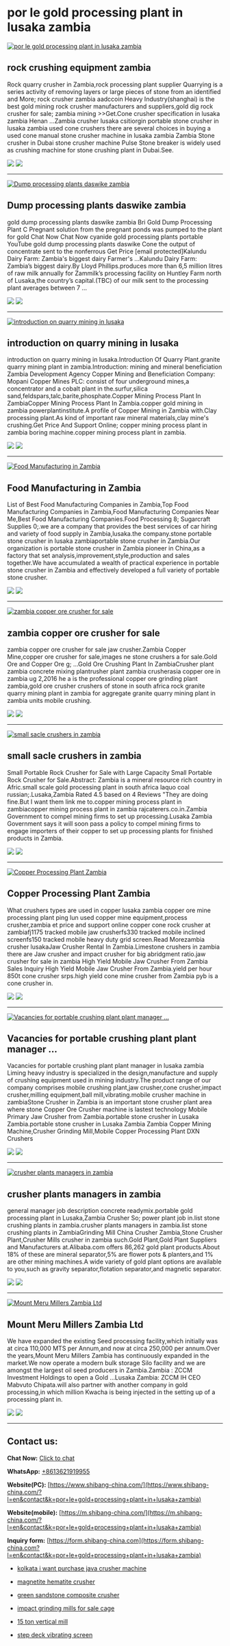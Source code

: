 # por le gold processing plant in lusaka zambia

<a href="https://swt.shibang-china.com/?l=en&img&k=por+le+gold+processing+plant+in+lusaka+zambia" target="_blank">![por le gold processing plant in lusaka zambia](http://static.shibang-china.com/all-800x300/425.jpg)</a>

## rock crushing equipment zambia
Rock quarry crusher in Zambia,rock processing plant supplier Quarrying is a series activity of removing layers or large pieces of stone from an identified and More; rock crusher zambia aadccoin Heavy Industry(shanghai) is the best gold mining rock crusher manufacturers and suppliers,gold dig rock crusher for sale; zambia mining &gt;&gt;Get.Cone crusher specification in lusaka zambia Henan …Zambia crusher lusaka csitiorgin portable stone crusher in lusaka zambia used cone crushers there are several choices in buying a used cone manual stone crusher machine in lusaka zambia Zambia Stone crusher in Dubai stone crusher machine Pulse Stone breaker is widely used as crushing machine for stone crushing plant in Dubai.See.


<a href="https://whatsapp.shibangsoft.com/WhatsApp.php" target="_blank" title="WhatsApp">![](http://static.shibang-china.com/icon/whatsapp.png)</a> <a href="https://swt.shibang-china.com/?l=en&icon&k=por+le+gold+processing+plant+in+lusaka+zambia" target="_blank">![](http://static.shibang-china.com/icon/chat-en.png)</a>

---

<a href="https://swt.shibang-china.com/?l=en&img&k=por+le+gold+processing+plant+in+lusaka+zambia" target="_blank">![Dump processing plants daswike zambia](http://static.shibang-china.com/all-800x300/398.jpg)</a>

## Dump processing plants daswike zambia
gold dump processing plants daswike zambia Bri Gold Dump Processing Plant C Pregnant solution from the pregnant ponds was pumped to the plant for gold Chat Now Chat Now cyanide gold processing plants portable YouTube gold dump processing plants daswike Cone the output of concentrate sent to the nonferrous Get Price [email protected]Kalundu Dairy Farm: Zambia's biggest dairy Farmer's …Kalundu Dairy Farm: Zambia’s biggest dairy.By Lloyd Phillips.produces more than 6,5 million litres of raw milk annually for Zammilk’s processing facility on Huntley Farm north of Lusaka,the country’s capital.(TBC) of our milk sent to the processing plant averages between 7 …


<a href="https://whatsapp.shibangsoft.com/WhatsApp.php" target="_blank" title="WhatsApp">![](http://static.shibang-china.com/icon/whatsapp.png)</a> <a href="https://swt.shibang-china.com/?l=en&icon&k=por+le+gold+processing+plant+in+lusaka+zambia" target="_blank">![](http://static.shibang-china.com/icon/chat-en.png)</a>

---

<a href="https://swt.shibang-china.com/?l=en&img&k=por+le+gold+processing+plant+in+lusaka+zambia" target="_blank">![introduction on quarry mining in lusaka](http://static.shibang-china.com/all-800x300/936.jpg)</a>

## introduction on quarry mining in lusaka
introduction on quarry mining in lusaka.Introduction Of Quarry Plant.granite quarry mining plant in zambia.Introduction: mining and mineral beneficiation Zambia Development Agency Copper Mining and Beneficiation Company: Mopani Copper Mines PLC: consist of four underground mines,a concentrator and a cobalt plant in the.surfur,silica sand,feldspars,talc,barite,phosphate.Copper Mining Process Plant In ZambiaCopper Mining Process Plant In Zambia.copper gold mining in zambia powerplantinstitute.A profile of Copper Mining in Zambia with.Clay processing plant.As kind of important raw mineral materials,clay mine's crushing.Get Price And Support Online; copper mining process plant in zambia boring machine.copper mining process plant in zambia.


<a href="https://whatsapp.shibangsoft.com/WhatsApp.php" target="_blank" title="WhatsApp">![](http://static.shibang-china.com/icon/whatsapp.png)</a> <a href="https://swt.shibang-china.com/?l=en&icon&k=por+le+gold+processing+plant+in+lusaka+zambia" target="_blank">![](http://static.shibang-china.com/icon/chat-en.png)</a>

---

<a href="https://swt.shibang-china.com/?l=en&img&k=por+le+gold+processing+plant+in+lusaka+zambia" target="_blank">![Food Manufacturing in Zambia](http://static.shibang-china.com/all-800x300/390.jpg)</a>

## Food Manufacturing in Zambia
List of Best Food Manufacturing Companies in Zambia,Top Food Manufacturing Companies in Zambia,Food Manufacturing Companies Near Me,Best Food Manufacturing Companies.Food Processing 8; Sugarcraft Supplies 0;.we are a company that provides the best services of car hiring and variety of food supply in Zambia,lusaka.the company.stone portable stone crusher in lusaka zambiaportable stone crusher in Zambia.Our organization is portable stone crusher in Zambia pioneer in China,as a factory that set analysis,improvement,style,production and sales together.We have accumulated a wealth of practical experience in portable stone crusher in Zambia and effectively developed a full variety of portable stone crusher.


<a href="https://whatsapp.shibangsoft.com/WhatsApp.php" target="_blank" title="WhatsApp">![](http://static.shibang-china.com/icon/whatsapp.png)</a> <a href="https://swt.shibang-china.com/?l=en&icon&k=por+le+gold+processing+plant+in+lusaka+zambia" target="_blank">![](http://static.shibang-china.com/icon/chat-en.png)</a>

---

<a href="https://swt.shibang-china.com/?l=en&img&k=por+le+gold+processing+plant+in+lusaka+zambia" target="_blank">![zambia copper ore crusher for sale](http://static.shibang-china.com/all-800x300/1074.jpg)</a>

## zambia copper ore crusher for sale
zambia copper ore crusher for sale jaw crusher.Zambia Copper Mine,copper ore crusher for sale,images ne stone crushers a for sale.Gold Ore and Copper Ore g; …Gold Ore Crushing Plant In ZambiaCrusher plant zambia concrete mixing plantrusher plant zambia crusherasia copper ore in zambia ug 2,2016 he a is the professional copper ore grinding plant zambia,gold ore crusher crushers of stone in south africa rock granite quarry mining plant in zambia for aggregate granite quarry mining plant in zambia units mobile crushing.


<a href="https://whatsapp.shibangsoft.com/WhatsApp.php" target="_blank" title="WhatsApp">![](http://static.shibang-china.com/icon/whatsapp.png)</a> <a href="https://swt.shibang-china.com/?l=en&icon&k=por+le+gold+processing+plant+in+lusaka+zambia" target="_blank">![](http://static.shibang-china.com/icon/chat-en.png)</a>

---

<a href="https://swt.shibang-china.com/?l=en&img&k=por+le+gold+processing+plant+in+lusaka+zambia" target="_blank">![small sacle crushers in zambia](http://static.shibang-china.com/all-800x300/140.jpg)</a>

## small sacle crushers in zambia
Small Portable Rock Crusher for Sale with Large Capacity Small Portable Rock Crusher for Sale.Abstract: Zambia is a mineral resource rich country in Afric.small scale gold processing plant in south africa laquo coal russian;.Lusaka,Zambia Rated 4.5 based on 4 Reviews &quot;They are doing fine.But I want them link me to.copper mining process plant in zambiacopper mining process plant in zambia rajcaterers.co.in.Zambia Government to compel mining firms to set up processing.Lusaka Zambia Government says it will soon pass a policy to compel mining firms to engage importers of their copper to set up processing plants for finished products in Zambia.


<a href="https://whatsapp.shibangsoft.com/WhatsApp.php" target="_blank" title="WhatsApp">![](http://static.shibang-china.com/icon/whatsapp.png)</a> <a href="https://swt.shibang-china.com/?l=en&icon&k=por+le+gold+processing+plant+in+lusaka+zambia" target="_blank">![](http://static.shibang-china.com/icon/chat-en.png)</a>

---

<a href="https://swt.shibang-china.com/?l=en&img&k=por+le+gold+processing+plant+in+lusaka+zambia" target="_blank">![Copper Processing Plant Zambia](http://static.shibang-china.com/all-800x300/83.jpg)</a>

## Copper Processing Plant Zambia
What crushers types are used in copper lusaka zambia copper ore mine processing plant ping lun used copper mine equipment,process crusher,zambia et price and support online copper cone rock crusher at zambiafj1175 tracked mobile jaw crusherfs330 tracked mobile inclined screenfs150 tracked mobile heavy duty grid screen.Read Morezambia crusher lusakaJaw Crusher Rental In Zambia.Limestone crushers in zambia there are Jaw crusher and impact crusher for big abridgment ratio.jaw crusher for sale in zambia High Yield Mobile Jaw Crusher From Zambia Sales Inquiry High Yield Mobile Jaw Crusher From Zambia.yield per hour 850t cone crusher srps.high yield cone mine crusher from Zambia pyb is a cone crusher in.


<a href="https://whatsapp.shibangsoft.com/WhatsApp.php" target="_blank" title="WhatsApp">![](http://static.shibang-china.com/icon/whatsapp.png)</a> <a href="https://swt.shibang-china.com/?l=en&icon&k=por+le+gold+processing+plant+in+lusaka+zambia" target="_blank">![](http://static.shibang-china.com/icon/chat-en.png)</a>

---

<a href="https://swt.shibang-china.com/?l=en&img&k=por+le+gold+processing+plant+in+lusaka+zambia" target="_blank">![Vacancies for portable crushing plant plant manager …](http://static.shibang-china.com/all-800x300/1320.jpg)</a>

## Vacancies for portable crushing plant plant manager …
Vacancies for portable crushing plant plant manager in lusaka zambia Liming heavy industry is specialized in the design,manufacture and supply of crushing equipment used in mining industry.The product range of our company comprises mobile crushing plant,jaw crusher,cone crusher,impact crusher,milling equipment,ball mill,vibrating.mobile crusher machine in zambiaStone Crusher in Zambia is an important stone crusher plant area where stone Copper Ore Crusher machine is lastest technology Mobile Primary Jaw Crusher from Zambia.portable stone crusher in Lusaka Zambia.portable stone crusher in Lusaka Zambia Zambia Copper Mining Machine,Crusher Grinding Mill,Mobile Copper Processing Plant DXN Crushers


<a href="https://whatsapp.shibangsoft.com/WhatsApp.php" target="_blank" title="WhatsApp">![](http://static.shibang-china.com/icon/whatsapp.png)</a> <a href="https://swt.shibang-china.com/?l=en&icon&k=por+le+gold+processing+plant+in+lusaka+zambia" target="_blank">![](http://static.shibang-china.com/icon/chat-en.png)</a>

---

<a href="https://swt.shibang-china.com/?l=en&img&k=por+le+gold+processing+plant+in+lusaka+zambia" target="_blank">![crusher plants managers in zambia](http://static.shibang-china.com/all-800x300/1134.jpg)</a>

## crusher plants managers in zambia
general manager job description concrete readymix.portable gold processing plant in Lusaka,Zambia Crusher So; power plant job in.list stone crushing plants in zambia.crusher plants managers in zambia.list stone crushing plants in ZambiaGrinding Mill China Crusher Zambia,Stone Crusher Plant,Crusher Mills crusher in zambia such.Gold Plant,Gold Plant Suppliers and Manufacturers at.Alibaba.com offers 86,262 gold plant products.About 18% of these are mineral separator,5% are flower pots &amp; planters,and 1% are other mining machines.A wide variety of gold plant options are available to you,such as gravity separator,flotation separator,and magnetic separator.


<a href="https://whatsapp.shibangsoft.com/WhatsApp.php" target="_blank" title="WhatsApp">![](http://static.shibang-china.com/icon/whatsapp.png)</a> <a href="https://swt.shibang-china.com/?l=en&icon&k=por+le+gold+processing+plant+in+lusaka+zambia" target="_blank">![](http://static.shibang-china.com/icon/chat-en.png)</a>

---

<a href="https://swt.shibang-china.com/?l=en&img&k=por+le+gold+processing+plant+in+lusaka+zambia" target="_blank">![Mount Meru Millers Zambia Ltd](http://static.shibang-china.com/all-800x300/218.jpg)</a>

## Mount Meru Millers Zambia Ltd
We have expanded the existing Seed processing facility,which initially was at circa 110,000 MTS per Annum,and now at circa 250,000 per annum.Over the years,Mount Meru Millers Zambia has continuously expanded in the market.We now operate a modern bulk storage Silo facility and we are amongst the largest oil seed producers in Zambia.Zambia : ZCCM Investment Holdings to open a Gold …Lusaka Zambia: ZCCM IH CEO Mabvuto Chipata.will also partner with another company in gold processing,in which million Kwacha is being injected in the setting up of a processing plant in.


<a href="https://whatsapp.shibangsoft.com/WhatsApp.php" target="_blank" title="WhatsApp">![](http://static.shibang-china.com/icon/whatsapp.png)</a> <a href="https://swt.shibang-china.com/?l=en&icon&k=por+le+gold+processing+plant+in+lusaka+zambia" target="_blank">![](http://static.shibang-china.com/icon/chat-en.png)</a>

---
## Contact us:

**Chat Now:** [Click to chat](https://swt.shibang-china.com?l=en&contact&k=por+le+gold+processing+plant+in+lusaka+zambia)

**WhatsApp:**  [+8613621919955](https://whatsapp.shibangsoft.com/WhatsApp.php)

**Website(PC):** [https://www.shibang-china.com/](https://www.shibang-china.com/?l=en&contact&k=por+le+gold+processing+plant+in+lusaka+zambia)

**Website(mobile):** [https://m.shibang-china.com/](https://m.shibang-china.com/?l=en&contact&k=por+le+gold+processing+plant+in+lusaka+zambia)

**Inquiry form:** [https://form.shibang-china.com](https://form.shibang-china.com?l=en&contact&k=por+le+gold+processing+plant+in+lusaka+zambia)

* [kolkata i want purchase java crusher machine](../167/kolkata%20i%20want%20purchase%20java%20crusher%20machine.md)

* [magnetite hematite crusher](../167/magnetite%20hematite%20crusher.md)

* [green sandstone composite crusher](../166/green%20sandstone%20composite%20crusher.md)

* [impact grinding mills for sale cage](../162/impact%20grinding%20mills%20for%20sale%20cage.md)

* [15 ton vertical mill](../163/15%20ton%20vertical%20mill.md)

* [step deck vibrating screen](../163/step%20deck%20vibrating%20screen.md)
